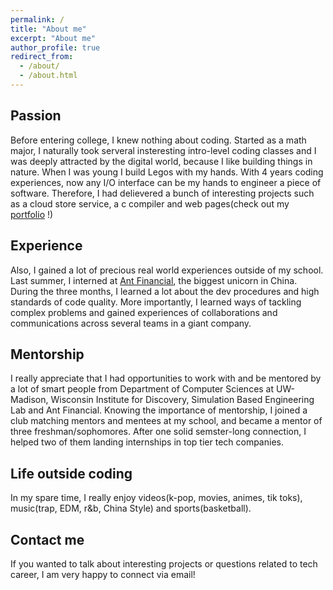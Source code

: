 ```yaml
---
permalink: /
title: "About me"
excerpt: "About me"
author_profile: true
redirect_from: 
  - /about/
  - /about.html
---
```


## Passion
  Before entering college, I knew nothing about coding. Started as a math major, I naturally took serveral insteresting intro-level coding classes and I was deeply attracted by the digital world, because I like building things in nature. When I was young  I build Legos with my hands. With 4 years coding experiences, now any I/O interface can be my hands to engineer a piece of software. Therefore, I had delievered a bunch of interesting projects such as a cloud store service, a c compiler and web pages(check out my [portfolio](https://yanzheng1998.github.io/portfolio/) !)<br/>
## Experience
  Also, I gained a lot of precious real world experiences outside of my school. Last summer, I interned at [Ant Financial](https://yanzheng1998.github.io/portfolio/portfolio-1/), the biggest unicorn in China. During the three months, I learned a lot about the dev procedures and high standards of code quality. More importantly, I learned ways of tackling complex problems and gained experiences of collaborations and communications across several teams in a giant company.<br/> 
## Mentorship
  I really appreciate that I had opportunities to work with and be mentored by a lot of smart people from Department of Computer Sciences at UW-Madison, Wisconsin Institute for Discovery, Simulation Based Engineering Lab and Ant Financial. Knowing the importance of mentorship, I joined a club matching mentors and mentees at my school, and became a mentor of three freshman/sophomores. After one solid semster-long connection, I helped two of them landing internships in top tier tech companies.<br/>
## Life outside coding
  In my spare time, I really enjoy videos(k-pop, movies, animes, tik toks), music(trap, EDM, r&b, China Style) and sports(basketball).<br/>
## Contact me 
  If you wanted to talk about interesting projects or questions related to tech career, I am very happy to connect via email!

